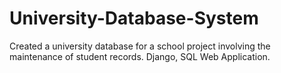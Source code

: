 # University-Database-System
Created a university database for a school project involving the maintenance of student records. Django, SQL Web Application.
